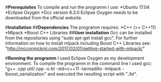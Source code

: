 #**Prerequisites**
To compile and run the programm I use:
*Ubuntu 17.04
*Eclipse Oxygen 
*Gcc version 6.3.0 
Eclipse Oxygen needs to be downloaded from the official website.

#**Installation**
##**Dependencies**
The programm requires:
*C++ (>= C++11)
*Mlpack
*Boost C++ Libraries
##**User installation**
Gcc can be installed from the repositories using "sudo apt-get install gcc".
For further information on how to install mlpack including Boost C++ Libraries see: "http://mccormickml.com/2017/02/01/getting-started-with-mlpack/"

#**Running the programm**
I used Eclipse Oxygen as my development environment.
To compile the programm in the command line I used gcc: "g++ *.cpp util/*.cpp -o bt -std=c++11 -larmadillo -lmlpack -lboost_serialization" and executed the resulting script with "./bt".
